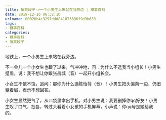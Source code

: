 ```yaml
---
title: 搞笑段子->一个小男生上来站在我旁边 | 糗事百科
date: 2019-12-16 06:32:10
urlname: 00020b4c3297ddd841073336f9d9b633
tags: 
- 糗事百科
categories:
- 糗事百科
- 搞笑段子
---
```

地铁上，一个小男生上来站在我旁边。

不一会儿一个小女生也跟了过来，气冲冲地，问：为什么不选我当小组长！小男生蹙眉，说：我不想让你跟张岳城（音）一起开小组长会。

小女生不依不饶，追问：那你为什么选陈怡荷（音）！小男生把头偏向一边，仍旧蹙着眉，表示不想回答。

小女生显然更气了，从口袋里拿出手机，对小男生说：我要删掉你qq好友！小男生叹了口气，抿唇，转过头看着小女孩的手机屏幕，小声说：你qq号是她给我的。



